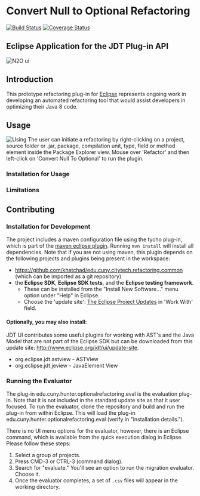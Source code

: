 # Convert Null to Optional Refactoring

[![Build Status](https://travis-ci.com/ponder-lab/Null-to-Optional-Eclipse-Plugin.svg?token=ysqq4ZuxzD688KNytWSA&branch=master)](https://travis-ci.com/ponder-lab/Null-to-Optional-Eclipse-Plugin) [![Coverage Status](https://coveralls.io/repos/github/ponder-lab/Null-to-Optional-Eclipse-Plugin/badge.svg?t=pnai3D)](https://coveralls.io/github/ponder-lab/Null-to-Optional-Eclipse-Plugin)

## Eclipse Application for the JDT Plug-in API
![N2O ui](https://i.imgur.com/VVFBFIH.png)
## Introduction

This prototype refactoring plug-in for [Eclipse](http://eclipse.org) represents ongoing work in developing an automated refactoring tool that would assist developers in optimizing their Java 8 code.

## Usage
![Using](https://i.imgur.com/j7Tjczz.png)
The user can initiate a refactoring by right-clicking on a project, source folder or .jar, package, compilation unit, type, field or method element inside the Package Explorer view. Mouse over 'Refactor' and then left-click on 'Convert Null To Optional' to run the plugin.

### Installation for Usage

### Limitations

## Contributing

### Installation for Development

The project includes a maven configuration file using the tycho plug-in, which is part of the [maven eclipse plugin](http://www.eclipse.org/m2e/). Running `mvn install` will install all dependencies. Note that if you are not using maven, this plugin depends on the following projects and plugins being present in the workspace:
- https://github.com/khatchad/edu.cuny.citytech.refactoring.common (which can be imported as a git repository)
- the **Eclipse SDK**, **Eclipse SDK tests**, and the **Eclipse testing framework**. 
  - These can be installed from the "Install New Software..." menu option under "Help" in Eclipse.
  - Choose the 'update site': [The Eclipse Project Updates](http://download.eclipse.org/eclipse/updates/4.7) in 'Work With' field.

#### Optionally, you may also install:
JDT UI contributes some useful plugins for working with AST's and the Java Model that are not part of the Eclipse SDK but can be downloaded from this update site: http://www.eclipse.org/jdt/ui/update-site.
- org.eclipse.jdt.astview - ASTView
- org.eclipse.jdt.jeview - JavaElement View


### Running the Evaluator

The plug-in edu.cuny.hunter.optionalrefactoring.eval is the evaluation plug-in. Note that it is not included in the standard update site as that it user focused. To run the evaluator, clone the repository and build and run the plug-in from within Eclipse. This will load the plug-in edu.cuny.hunter.optionalrefactoring.eval (verify in "installation details.").

There is no UI menu options for the evaluator, however, there is an Eclipse command, which is available from the quick execution dialog in Eclipse. Please follow these steps:

1. Select a group of projects.
2. Press CMD-3 or CTRL-3 (command dialog).
3. Search for "evaluate." You'll see an option to run the migration evaluator. Choose it.
4. Once the evaluator completes, a set of `.csv` files will appear in the working directory.
